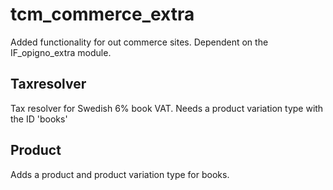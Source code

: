 # tcm_commerce_extra
Added functionality for out commerce sites. Dependent on the IF_opigno_extra module.

## Taxresolver
Tax resolver for Swedish 6% book VAT. Needs a product variation type with the ID 'books'

## Product
Adds a product and product variation type for books. 
